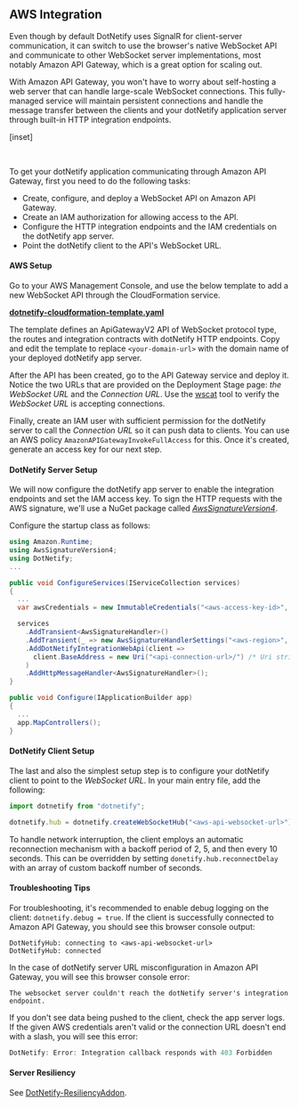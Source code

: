 ## AWS Integration

Even though by default DotNetify uses SignalR for client-server communication, it can switch to use the browser's native WebSocket API and communicate to other WebSocket server implementations, most notably Amazon API Gateway, which is a great option for scaling out.

With Amazon API Gateway, you won't have to worry about self-hosting a web server that can handle large-scale WebSocket connections. This fully-managed service will maintain persistent connections and handle the message transfer between the clients and your dotNetify application server through built-in HTTP integration endpoints.

[inset]

<br/>

To get your dotNetify application communicating through Amazon API Gateway, first you need to do the following tasks:

- Create, configure, and deploy a WebSocket API on Amazon API Gateway.
- Create an IAM authorization for allowing access to the API.
- Configure the HTTP integration endpoints and the IAM credentials on the dotNetify app server.
- Point the dotNetify client to the API's WebSocket URL.

#### AWS Setup

Go to your AWS Management Console, and use the below template to add a new WebSocket API through the CloudFormation service.

[**dotnetify-cloudformation-template.yaml**](https://github.com/dsuryd/dotNetify/blob/master/dotnetify-cloudformation-template.yaml)

The template defines an ApiGatewayV2 API of WebSocket protocol type, the routes and integration contracts with dotNetify HTTP endpoints. Copy and edit the template to replace `<your-domain-url>` with the domain name of your deployed dotNetify app server.

After the API has been created, go to the API Gateway service and deploy it. Notice the two URLs that are provided on the Deployment Stage page: _the WebSocket URL_ and the _Connection URL_. Use the [wscat](https://github.com/websockets/wscat) tool to verify the _WebSocket URL_ is accepting connections.

Finally, create an IAM user with sufficient permission for the dotNetify server to call the _Connection URL_ so it can push data to clients. You can use an AWS policy `AmazonAPIGatewayInvokeFullAccess` for this. Once it's created, generate an access key for our next step.

#### DotNetify Server Setup

We will now configure the dotNetify app server to enable the integration endpoints and set the IAM access key. To sign the HTTP requests with the AWS signature, we'll use a NuGet package called _[AwsSignatureVersion4](https://www.nuget.org/packages/AwsSignatureVersion4)_.

Configure the startup class as follows:

```csharp
using Amazon.Runtime;
using AwsSignatureVersion4;
using DotNetify;
...

public void ConfigureServices(IServiceCollection services)
{
  ...
  var awsCredentials = new ImmutableCredentials("<aws-access-key-id>", "<aws-secret-access-key>", null);

  services
    .AddTransient<AwsSignatureHandler>()
    .AddTransient(_ => new AwsSignatureHandlerSettings("<aws-region>", "execute-api", awsCredentials));
    .AddDotNetifyIntegrationWebApi(client =>
      client.BaseAddress = new Uri("<api-connection-url>/") /* Uri string must end with a slash! */
    )
    .AddHttpMessageHandler<AwsSignatureHandler>();
}

public void Configure(IApplicationBuilder app)
{
  ...
  app.MapControllers();
}
```

#### DotNetify Client Setup

The last and also the simplest setup step is to configure your dotNetify client to point to the _WebSocket URL_. In your main entry file, add the following:

```jsx
import dotnetify from "dotnetify";

dotnetify.hub = dotnetify.createWebSocketHub("<aws-api-websocket-url>");
```

To handle network interruption, the client employs an automatic reconnection mechanism with a backoff period of 2, 5, and then every 10 seconds. This can be overridden by setting `donetify.hub.reconnectDelay` with an array of custom backoff number of seconds.

#### Troubleshooting Tips

For troubleshooting, it's recommended to enable debug logging on the client: `dotnetify.debug = true`. If the client is successfully connected to Amazon API Gateway, you should see this browser console output:

```
DotNetifyHub: connecting to <aws-api-websocket-url>
DotNetifyHub: connected
```

In the case of dotNetify server URL misconfiguration in Amazon API Gateway, you will see this browser console error:

```
The websocket server couldn't reach the dotNetify server's integration endpoint.
```

If you don't see data being pushed to the client, check the app server logs. If the given AWS credentials aren't valid or the connection URL doesn't end with a slash, you will see this error:

```csharp
DotNetify: Error: Integration callback responds with 403 Forbidden
```

#### Server Resiliency

See [DotNetify-ResiliencyAddon](/core/dotnetify-resiliencyaddon).
